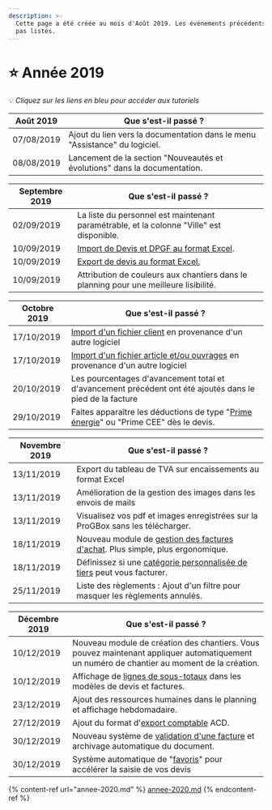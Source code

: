 ```yaml
---
description: >-
  Cette page a été créée au mois d'Août 2019. Les événements précédents ne sont
  pas listés.
---
```


# ⭐ Année 2019

:bulb: _Cliquez sur les liens en bleu pour accéder aux tutoriels_

| Août 2019  | Que s'est-il passé ?                                                       |
| ---------- | -------------------------------------------------------------------------- |
| 07/08/2019 | Ajout du lien vers la documentation dans le menu "Assistance" du logiciel. |
| 08/08/2019 | Lancement de la section "Nouveautés et évolutions" dans la documentation.  |

| Septembre 2019 | Que s'est-il passé ?                                                                                                                   |
| -------------- | -------------------------------------------------------------------------------------------------------------------------------------- |
| 02/09/2019     | La liste du personnel est maintenant paramétrable, et la colonne "Ville" est disponible.                                               |
| 10/09/2019     | [Import de Devis et DPGF au format Excel](../pour-aller-plus-loin/les-devis/import-export.md#import-de-dpgf-et-devis-au-format-excel). |
| 10/09/2019     | [Export de devis au format Excel.](../pour-aller-plus-loin/les-devis/import-export.md#export-de-devis-au-format-excel)                 |
| 10/09/2019     | Attribution de couleurs aux chantiers dans le planning pour une meilleure lisibilité.                                                  |

| Octobre 2019 | Que s'est-il passé ?                                                                                                                                                                    |
| ------------ | --------------------------------------------------------------------------------------------------------------------------------------------------------------------------------------- |
| 17/10/2019   | [Import d'un fichier client](../pour-aller-plus-loin/les-tiers/importer.md) en provenance d'un autre logiciel                                                                           |
| 17/10/2019   | [Import d'un fichier article et/ou ouvrages](../pour-aller-plus-loin/bibliotheque-de-chiffrage/importer/import-de-fichier-fournitures-ou-ouvrages.md) en provenance d'un autre logiciel |
| 20/10/2019   | Les pourcentages d'avancement total et d'avancement précédent ont été ajoutés dans le pied de la facture                                                                                |
| 29/10/2019   | Faites apparaître les déductions de type "[Prime énergie](broken-reference)" ou "Prime CEE" dès le devis.                                                                               |

| Novembre 2019 | Que s'est-il passé ?                                                                                                                          |
| ------------- | --------------------------------------------------------------------------------------------------------------------------------------------- |
| 13/11/2019    | Export du tableau de TVA sur encaissements au format Excel                                                                                    |
| 13/11/2019    | Amélioration de la gestion des images dans les envois de mails                                                                                |
| 13/11/2019    | Visualisez vos pdf et images enregistrées sur la ProGBox sans les télécharger.                                                                |
| 18/11/2019    | Nouveau module de [gestion des factures d'achat](../pour-aller-plus-loin/les-achats/les-factures-dachat.md). Plus simple, plus ergonomique.   |
| 18/11/2019    | Définissez si une [catégorie personnalisée de tiers](../pour-aller-plus-loin/les-tiers/categories-et-groupes-de-tiers.md) peut vous facturer. |
| 25/11/2019    | Liste des règlements : Ajout d'un filtre pour masquer les règlements annulés.                                                                 |

| Décembre 2019 | Que s'est-il passé ?                                                                                                                                                                   |
| ------------- | -------------------------------------------------------------------------------------------------------------------------------------------------------------------------------------- |
| 10/12/2019    | Nouveau module de création des chantiers. Vous pouvez maintenant appliquer automatiquement un numéro de chantier au moment de la création.                                             |
| 10/12/2019    | Affichage de [lignes de sous-totaux](../pour-aller-plus-loin/modeles-de-document.md#lignes-de-sous-totaux) dans les modèles de devis et factures.                                      |
| 23/12/2019    | Ajout des ressources humaines dans le planning et affichage hebdomadaire.                                                                                                              |
| 27/12/2019    | Ajout du format d'[export comptable](../pour-aller-plus-loin/exports-comptables/) ACD.                                                                                                 |
| 30/12/2019    | Nouveau système de [validation d'une facture](../pour-aller-plus-loin/les-factures/valider-une-facture.md#finaliser-une-facture) et archivage automatique du document.                 |
| 30/12/2019    | Système automatique de "[favoris](../pour-aller-plus-loin/les-devis/les-indispensables-du-devis/saisir-les-lignes-du-devis/#methodes-de-saisie)" pour accélérer la saisie de vos devis |

{% content-ref url="annee-2020.md" %}
[annee-2020.md](annee-2020.md)
{% endcontent-ref %}

